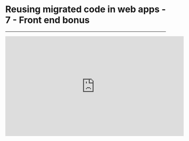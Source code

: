 ﻿# Reusing migrated code in web apps - 7 - Front end bonus
---
<iframe width="560" height="315" src="https://www.youtube.com/embed/yPoFn7evkI4?list=PL1DEQjXG2xnIEne99adVik0BYIKmUgpNR" frameborder="0" allowfullscreen></iframe>